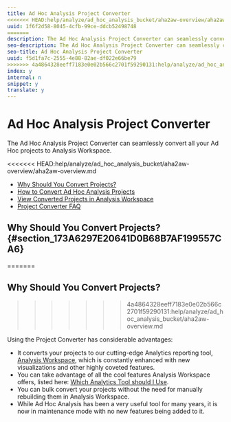 ```yaml
---
title: Ad Hoc Analysis Project Converter
<<<<<<< HEAD:help/analyze/ad_hoc_analysis_bucket/aha2aw-overview/aha2aw-overview.md
uuid: 1f6f2d58-8045-4cfb-99ce-ddcb52498748
=======
description: The Ad Hoc Analysis Project Converter can seamlessly convert all your Ad Hoc projects to Analysis Workspace
seo-description: The Ad Hoc Analysis Project Converter can seamlessly convert all your Ad Hoc projects to Analysis Workspace
seo-title: Ad Hoc Analysis Project Converter
uuid: f5d1fa7c-2555-4e88-82ae-df022e66be79
>>>>>>> 4a4864328eeff7183e0e02b566c2701f59290131:help/analyze/ad_hoc_analysis_bucket/aha2aw-overview.md
index: y
internal: n
snippet: y
translate: y
---
```


# Ad Hoc Analysis Project Converter

The Ad Hoc Analysis Project Converter can seamlessly convert all your Ad Hoc projects to Analysis Workspace. 

<<<<<<< HEAD:help/analyze/ad_hoc_analysis_bucket/aha2aw-overview/aha2aw-overview.md
* [ Why Should You Convert Projects?](../../ad_hoc_analysis_bucket/aha2aw-overview/aha2aw-overview.md#section_173A6297E20641D0B68B7AF199557CA6)
* [ How to Convert Ad Hoc Analysis Projects](../../ad_hoc_analysis_bucket/aha2aw-overview/aha2aw_workflow.md#topic_5A55F73488704C5D8E42CDD04B5984DE)
* [ View Converted Projects in Analysis Workspace](../../ad_hoc_analysis_bucket/aha2aw-overview/view_projects_workspace.md#concept_8906482FF9D641D9A93137C1DAD4BB88)
* [ Project Converter FAQ](../../ad_hoc_analysis_bucket/aha2aw-overview/aha2aw_converter_faq.md#topic_8231595303AD403E9322645A63632D57)

## Why Should You Convert Projects? {#section_173A6297E20641D0B68B7AF199557CA6}
=======
## Why Should You Convert Projects?
>>>>>>> 4a4864328eeff7183e0e02b566c2701f59290131:help/analyze/ad_hoc_analysis_bucket/aha2aw-overview.md

Using the Project Converter has considerable advantages: 

+ It converts your projects to our cutting-edge Analytics reporting tool, [ Analysis Workspace](../analysis_workspace_bucket/analysis-workspace-features.md), which is constantly enhanced with new visualizations and other highly coveted features.
+ You can take advantage of all the cool features Analysis Workspace offers, listed here: [ Which Analytics Tool should I Use](https://marketing.adobe.com/resources/help/en_US/reference/which_analytics_tool.html).
+ You can bulk convert your projects without the need for manually rebuilding them in Analysis Workspace.
+ While Ad Hoc Analysis has been a very useful tool for many years, it is now in maintenance mode with no new features being added to it.
